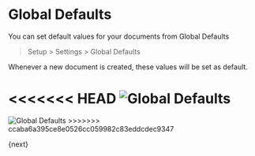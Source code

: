 # Global Defaults

You can set default values for your documents from Global Defaults

> Setup > Settings > Global Defaults

Whenever a new document is created, these values will be set as default.

<<<<<<< HEAD
<img class="screenshot" alt="Global Defaults" src="/docs/assets/img/setup/settings/global-defaults.png">
=======
<img class="screenshot" alt="Global Defaults" src="{{docs_base_url}}/assets/img/setup/settings/global-defaults.png">
>>>>>>> ccaba6a395ce8e0526cc059982c83eddcdec9347

{next}
